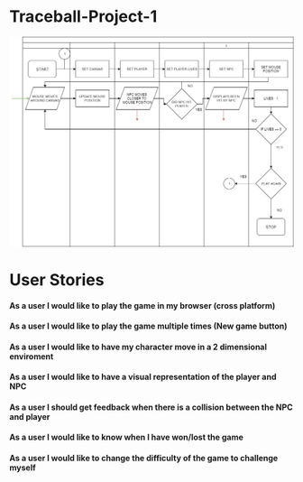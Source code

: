 # Traceball-Project-1

![flowchart](https://github.com/kap14275819/Traceball-Project-1/blob/master/Traceball%20flowchart.png)

<h1>User Stories</h1>

<h4>As a user I would like to play the game in my browser (cross platform)</h4>
<h4>As a user I would like to play the game multiple times (New game button)</h4>
<h4>As a user I would like to have my character move in a 2 dimensional enviroment</h4>
<h4>As a user I would like to have a visual representation of the player and NPC</h4>
<h4>As a user I should get feedback when there is a collision between the NPC and player</h4>
<h4>As a user I would like to know when I have won/lost the game</h4>
<h4>As a user I  would like to change the difficulty of the game to challenge myself</h4>

